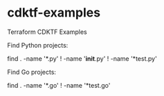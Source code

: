# cdktf-examples
Terraform CDKTF Examples

Find Python projects:

find . -name '*.py' ! -name '__init__.py' ! -name '*test.py'


Find Go projects:

find . -name '*.go' ! -name '*test.go'
